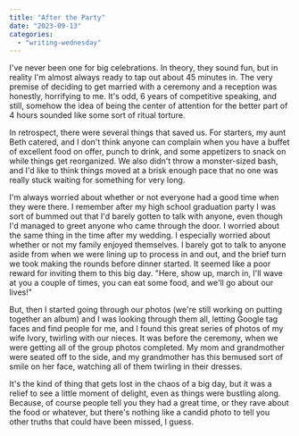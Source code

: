 ```yaml
---
title: "After the Party"
date: "2023-09-13"
categories: 
  - "writing-wednesday"
---
```


I've never been one for big celebrations. In theory, they sound fun, but in reality I'm almost always ready to tap out about 45 minutes in. The very premise of deciding to get married with a ceremony and a reception was honestly, horrifying to me. It's odd, 6 years of competitive speaking, and still, somehow the idea of being the center of attention for the better part of 4 hours sounded like some sort of ritual torture.

In retrospect, there were several things that saved us. For starters, my aunt Beth catered, and I don't think anyone can complain when you have a buffet of excellent food on offer, punch to drink, and some appetizers to snack on while things get reorganized. We also didn't throw a monster-sized bash, and I'd like to think things moved at a brisk enough pace that no one was really stuck waiting for something for very long.

I'm always worried about whether or not everyone had a good time when they were there. I remember after my high school graduation party I was sort of bummed out that I'd barely gotten to talk with anyone, even though I'd managed to greet anyone who came through the door. I worried about the same thing in the time after my wedding. I especially worried about whether or not my family enjoyed themselves. I barely got to talk to anyone aside from when we were lining up to process in and out, and the brief turn we took making the rounds before dinner started. It seemed like a poor reward for inviting them to this big day. "Here, show up, march in, I'll wave at you a couple of times, you can eat some food, and we'll go about our lives!"

But, then I started going through our photos (we're still working on putting together an album) and I was looking through them all, letting Google tag faces and find people for me, and I found this great series of photos of my wife Ivory, twirling with our nieces. It was before the ceremony, when we were getting all of the group photos completed. My mom and grandmother were seated off to the side, and my grandmother has this bemused sort of smile on her face, watching all of them twirling in their dresses.

It's the kind of thing that gets lost in the chaos of a big day, but it was a relief to see a little moment of delight, even as things were bustling along. Because, of course people tell you they had a great time, or they rave about the food or whatever, but there's nothing like a candid photo to tell you other truths that could have been missed, I guess.
